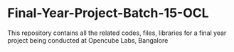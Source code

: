 # Final-Year-Project-Batch-15-OCL
This repository contains all the related codes, files, libraries for a final year project being conducted at Opencube Labs, Bangalore
